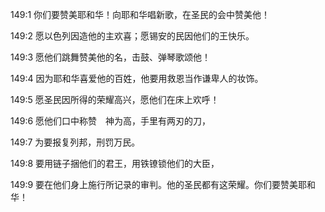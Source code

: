 <a id="1"></a>149:1  你们要赞美耶和华！向耶和华唱新歌，在圣民的会中赞美他！  

<a id="2"></a>149:2  愿以色列因造他的主欢喜；愿锡安的民因他们的王快乐。  

<a id="3"></a>149:3  愿他们跳舞赞美他的名，击鼓、弹琴歌颂他！  

<a id="4"></a>149:4  因为耶和华喜爱他的百姓，他要用救恩当作谦卑人的妆饰。  

<a id="5"></a>149:5  愿圣民因所得的荣耀高兴，愿他们在床上欢呼！  

<a id="6"></a>149:6  愿他们口中称赞　神为高，手里有两刃的刀，  

<a id="7"></a>149:7  为要报复列邦，刑罚万民。  

<a id="8"></a>149:8  要用链子捆他们的君王，用铁镣锁他们的大臣，  

<a id="9"></a>149:9  要在他们身上施行所记录的审判。他的圣民都有这荣耀。你们要赞美耶和华！  
